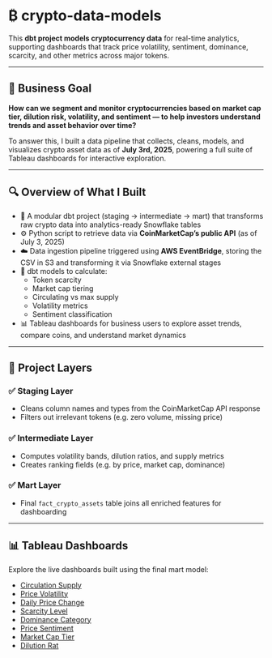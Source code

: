 # ₿ crypto-data-models

This **dbt project models cryptocurrency data** for real-time analytics, supporting dashboards that track price volatility, sentiment, dominance, scarcity, and other metrics across major tokens.

---

## 💼 Business Goal

**How can we segment and monitor cryptocurrencies based on market cap tier, dilution risk, volatility, and sentiment — to help investors understand trends and asset behavior over time?**

To answer this, I built a data pipeline that collects, cleans, models, and visualizes crypto asset data as of **July 3rd, 2025**, powering a full suite of Tableau dashboards for interactive exploration.

---

## 🔍 Overview of What I Built

- 🧩 A modular dbt project (staging → intermediate → mart) that transforms raw crypto data into analytics-ready Snowflake tables
- ⚙️ Python script to retrieve data via **CoinMarketCap’s public API** (as of July 3, 2025)
- ☁️ Data ingestion pipeline triggered using **AWS EventBridge**, storing the CSV in S3 and transforming it via Snowflake external stages
- 🔁 dbt models to calculate:
  - Token scarcity
  - Market cap tiering
  - Circulating vs max supply
  - Volatility metrics
  - Sentiment classification
- 📊 Tableau dashboards for business users to explore asset trends, compare coins, and understand market dynamics

---

## 📁 Project Layers

### ✅ Staging Layer
- Cleans column names and types from the CoinMarketCap API response
- Filters out irrelevant tokens (e.g. zero volume, missing price)

### ✅ Intermediate Layer
- Computes volatility bands, dilution ratios, and supply metrics
- Creates ranking fields (e.g. by price, market cap, dominance)

### ✅ Mart Layer
- Final `fact_crypto_assets` table joins all enriched features for dashboarding

---

## 📊 Tableau Dashboards

Explore the live dashboards built using the final mart model:

- [Circulation Supply](https://public.tableau.com/app/profile/anubhav7730/viz/Crypto_Data_17519483916090/Circulation_Supply?publish=yes)
- [Price Volatility](https://public.tableau.com/app/profile/anubhav7730/viz/Crypto_Data_17519483916090/PriceVolatility?publish=yes)
- [Daily Price Change](https://public.tableau.com/app/profile/anubhav7730/viz/Crypto_Data_17519483916090/Price_change_Per_Day?publish=yes)
- [Scarcity Level](https://public.tableau.com/app/profile/anubhav7730/viz/Crypto_Data_17519483916090/Scarcity_Level?publish=yes)
- [Dominance Category](https://public.tableau.com/app/profile/anubhav7730/viz/Crypto_Data_17519483916090/Dominance_Category?publish=yes)
- [Price Sentiment](https://public.tableau.com/app/profile/anubhav7730/viz/Crypto_Data_17519483916090/Price_Sentiment)
- [Market Cap Tier](https://public.tableau.com/app/profile/anubhav7730/viz/Crypto_Data_17519483916090/Market_Cap_Tier)
- [Dilution Rat]()
